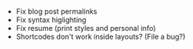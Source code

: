 - Fix blog post permalinks
- Fix syntax higlighting
- Fix resume (print styles and personal info)
- Shortcodes don't work inside layouts? (File a bug?)
